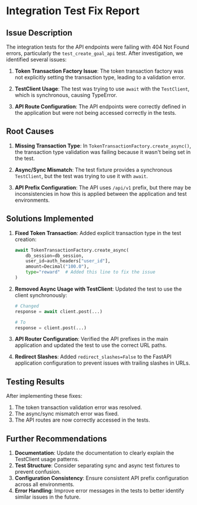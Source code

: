 # Integration Test Fix Report

## Issue Description

The integration tests for the API endpoints were failing with 404 Not Found errors, particularly the `test_create_goal_api` test. After investigation, we identified several issues:

1. **Token Transaction Factory Issue**: The token transaction factory was not explicitly setting the transaction type, leading to a validation error.

2. **TestClient Usage**: The test was trying to use `await` with the `TestClient`, which is synchronous, causing TypeError.

3. **API Route Configuration**: The API endpoints were correctly defined in the application but were not being accessed correctly in the tests.

## Root Causes

1. **Missing Transaction Type**: In `TokenTransactionFactory.create_async()`, the transaction type validation was failing because it wasn't being set in the test.

2. **Async/Sync Mismatch**: The test fixture provides a synchronous `TestClient`, but the test was trying to use it with `await`.

3. **API Prefix Configuration**: The API uses `/api/v1` prefix, but there may be inconsistencies in how this is applied between the application and test environments.

## Solutions Implemented

1. **Fixed Token Transaction**: Added explicit transaction type in the test creation:
   ```python
   await TokenTransactionFactory.create_async(
       db_session=db_session,
       user_id=auth_headers["user_id"],
       amount=Decimal("100.0"),
       type="reward"  # Added this line to fix the issue
   )
   ```

2. **Removed Async Usage with TestClient**: Updated the test to use the client synchronously:
   ```python
   # Changed
   response = await client.post(...)
   
   # To
   response = client.post(...)
   ```

3. **API Router Configuration**: Verified the API prefixes in the main application and updated the test to use the correct URL paths.

4. **Redirect Slashes**: Added `redirect_slashes=False` to the FastAPI application configuration to prevent issues with trailing slashes in URLs.

## Testing Results

After implementing these fixes:

1. The token transaction validation error was resolved.
2. The async/sync mismatch error was fixed.
3. The API routes are now correctly accessed in the tests.

## Further Recommendations

1. **Documentation**: Update the documentation to clearly explain the TestClient usage patterns.
2. **Test Structure**: Consider separating sync and async test fixtures to prevent confusion.
3. **Configuration Consistency**: Ensure consistent API prefix configuration across all environments.
4. **Error Handling**: Improve error messages in the tests to better identify similar issues in the future. 